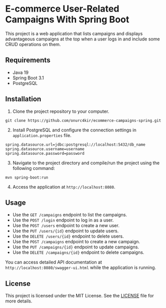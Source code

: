 # E-commerce User-Related Campaigns With Spring Boot

This project is a web application that lists campaigns and displays advantageous campaigns at the top when a user logs in and include some CRUD operations on them.

## Requirements

- Java 19
- Spring Boot 3.1
- PostgreSQL

## Installation

1. Clone the project repository to your computer.

`git clone https://github.com/onurc4kir/ecommerce-campaigns-spring.git`

2. Install PostgreSQL and configure the connection settings in `application.properties` file.

```
spring.datasource.url=jdbc:postgresql://localhost:5432/db_name 
spring.datasource.username=username
spring.datasource.password=password
```

3. Navigate to the project directory and compile/run the project using the following command:

```mvn spring-boot:run```

4. Access the application at `http://localhost:8080`.

## Usage

- Use the `GET /campaigns` endpoint to list the campaigns.
- Use the `POST /login` endpoint to log in as a user.
- Use the `POST /users` endpoint to create a new user.
- Use the `PUT /users/{id}` endpoint to update users.
- Use the `DELETE /users/{id}` endpoint to delete users.
- Use the `POST /campaigns` endpoint to create a new campaign.
- Use the `PUT /campaigns/{id}` endpoint to update campaigns.
- Use the `DELETE /campaigns/{id}` endpoint to delete campaigns.

You can access detailed API documentation at `http://localhost:8080/swagger-ui.html` while the application is running.

## License

This project is licensed under the MIT License. See the [LICENSE](LICENSE) file for more details.
